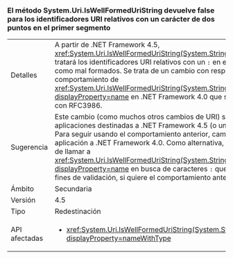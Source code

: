 ### <a name="systemuriiswellformeduristring-method-returns-false-for-relative-uris-with-a-colon-char-in-first-segment"></a>El método System.Uri.IsWellFormedUriString devuelve false para los identificadores URI relativos con un carácter de dos puntos en el primer segmento

|   |   |
|---|---|
|Detalles|A partir de .NET Framework 4.5, <xref:System.Uri.IsWellFormedUriString(System.String,System.UriKind)> tratará los identificadores URI relativos con un <code>:</code> en el primer segmento como mal formados. Se trata de un cambio con respecto al comportamiento de <xref:System.Uri.IsWellFormedUriString(System.String,System.UriKind)?displayProperty=name> en .NET Framework 4.0 que se realizó para cumplir con RFC3986.|
|Sugerencia|Este cambio (como muchos otros cambios de URI) solo afecta a las aplicaciones destinadas a .NET Framework 4.5 (o una versión posterior). Para seguir usando el comportamiento anterior, cambie el destino de la aplicación a .NET Framework 4.0. Como alternativa, examine el URI antes de llamar a <xref:System.Uri.IsWellFormedUriString(System.String,System.UriKind)?displayProperty=name> en busca de caracteres <code>:</code> que se puedan quitar con fines de validación, si quiere el comportamiento anterior.|
|Ámbito|Secundaria|
|Versión|4.5|
|Tipo|Redestinación|
|API afectadas|<ul><li><xref:System.Uri.IsWellFormedUriString(System.String,System.UriKind)?displayProperty=nameWithType></li></ul>|

